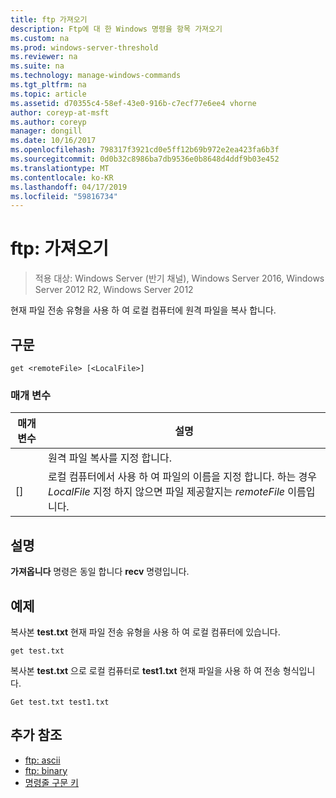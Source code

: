 ```yaml
---
title: ftp 가져오기
description: Ftp에 대 한 Windows 명령을 항목 가져오기
ms.custom: na
ms.prod: windows-server-threshold
ms.reviewer: na
ms.suite: na
ms.technology: manage-windows-commands
ms.tgt_pltfrm: na
ms.topic: article
ms.assetid: d70355c4-58ef-43e0-916b-c7ecf77e6ee4 vhorne
author: coreyp-at-msft
ms.author: coreyp
manager: dongill
ms.date: 10/16/2017
ms.openlocfilehash: 798317f3921cd0e5ff12b69b972e2ea423fa6b3f
ms.sourcegitcommit: 0d0b32c8986ba7db9536e0b8648d4ddf9b03e452
ms.translationtype: MT
ms.contentlocale: ko-KR
ms.lasthandoff: 04/17/2019
ms.locfileid: "59816734"
---
```

# <a name="ftp-get"></a>ftp: 가져오기

>적용 대상: Windows Server (반기 채널), Windows Server 2016, Windows Server 2012 R2, Windows Server 2012

현재 파일 전송 유형을 사용 하 여 로컬 컴퓨터에 원격 파일을 복사 합니다.   
## <a name="syntax"></a>구문  
```  
get <remoteFile> [<LocalFile>]  
```  
### <a name="parameters"></a>매개 변수  
|매개 변수|설명|  
|-------|--------|  
|<remoteFile>|원격 파일 복사를 지정 합니다.|  
|[<LocalFile>]|로컬 컴퓨터에서 사용 하 여 파일의 이름을 지정 합니다. 하는 경우 *LocalFile* 지정 하지 않으면 파일 제공할지는 *remoteFile* 이름입니다.|  
## <a name="remarks"></a>설명  
**가져옵니다** 명령은 동일 합니다 **recv** 명령입니다.  
## <a name="BKMK_Examples"></a>예제  
복사본 **test.txt** 현재 파일 전송 유형을 사용 하 여 로컬 컴퓨터에 있습니다.  
```  
get test.txt  
```  
복사본 **test.txt** 으로 로컬 컴퓨터로 **test1.txt** 현재 파일을 사용 하 여 전송 형식입니다.  
```  
Get test.txt test1.txt  
```  
## <a name="additional-references"></a>추가 참조  
-   [ftp: ascii](ftp-ascii.md)  
-   [ftp: binary](ftp-binary.md)  
-   [명령줄 구문 키](command-line-syntax-key.md)  
